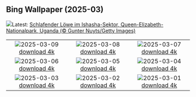 ## Bing Wallpaper (2025-03)
![](https://www.bing.com/th?id=OHR.NappingLion_DE-DE3110844323_UHD.jpg&w=1000)Latest: [Schlafender Löwe im Ishasha-Sektor, Queen-Elizabeth-Nationalpark, Uganda (© Gunter Nuyts/Getty Images)](https://www.bing.com/th?id=OHR.NappingLion_DE-DE3110844323_UHD.jpg)

|      |      |      |
| :----: | :----: | :----: |
|![](https://www.bing.com/th?id=OHR.BavarianAlpsMariaGern_DE-DE4506132433_UHD.jpg&pid=hp&w=384&h=216&rs=1&c=4)2025-03-09 [download 4k](https://www.bing.com/th?id=OHR.BavarianAlpsMariaGern_DE-DE4506132433_UHD.jpg)|![](https://www.bing.com/th?id=OHR.FearlessWomen_DE-DE2789139190_UHD.jpg&pid=hp&w=384&h=216&rs=1&c=4)2025-03-08 [download 4k](https://www.bing.com/th?id=OHR.FearlessWomen_DE-DE2789139190_UHD.jpg)|![](https://www.bing.com/th?id=OHR.PlumBlossom_DE-DE7033959973_UHD.jpg&pid=hp&w=384&h=216&rs=1&c=4)2025-03-07 [download 4k](https://www.bing.com/th?id=OHR.PlumBlossom_DE-DE7033959973_UHD.jpg)|
|![](https://www.bing.com/th?id=OHR.NevadaBigHorns_DE-DE7640201407_UHD.jpg&pid=hp&w=384&h=216&rs=1&c=4)2025-03-06 [download 4k](https://www.bing.com/th?id=OHR.NevadaBigHorns_DE-DE7640201407_UHD.jpg)|![](https://www.bing.com/th?id=OHR.SuratThani_DE-DE7389163324_UHD.jpg&pid=hp&w=384&h=216&rs=1&c=4)2025-03-05 [download 4k](https://www.bing.com/th?id=OHR.SuratThani_DE-DE7389163324_UHD.jpg)|![](https://www.bing.com/th?id=OHR.MardiGrasJackson_DE-DE3939287021_UHD.jpg&pid=hp&w=384&h=216&rs=1&c=4)2025-03-04 [download 4k](https://www.bing.com/th?id=OHR.MardiGrasJackson_DE-DE3939287021_UHD.jpg)|
|![](https://www.bing.com/th?id=OHR.HornbillPair_DE-DE7709056749_UHD.jpg&pid=hp&w=384&h=216&rs=1&c=4)2025-03-03 [download 4k](https://www.bing.com/th?id=OHR.HornbillPair_DE-DE7709056749_UHD.jpg)|![](https://www.bing.com/th?id=OHR.EucalyptusForest_DE-DE6075329561_UHD.jpg&pid=hp&w=384&h=216&rs=1&c=4)2025-03-02 [download 4k](https://www.bing.com/th?id=OHR.EucalyptusForest_DE-DE6075329561_UHD.jpg)|![](https://www.bing.com/th?id=OHR.MaligneLakeJasper_DE-DE5640949329_UHD.jpg&pid=hp&w=384&h=216&rs=1&c=4)2025-03-01 [download 4k](https://www.bing.com/th?id=OHR.MaligneLakeJasper_DE-DE5640949329_UHD.jpg)|

